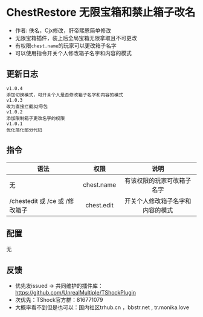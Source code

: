 # ChestRestore 无限宝箱和禁止箱子改名

- 作者: 佚名，Cjx修改，肝帝熙恩简单修改
- 无限宝箱插件，装上后全局宝箱无限拿取且不可更改
- 有权限`chest.name`的玩家可以更改箱子名字
- 可以使用指令开关个人修改箱子名字和内容的模式

## 更新日志

```
v1.0.4
添加切换模式，可开关个人是否修改箱子名字和内容的模式
v1.0.3
改为直接拦截32号包
v1.0.2
添加限制箱子更改名字的权限
v1.0.1
优化简化部分代码
```

## 指令

| 语法      |    权限     |        说明        |
| --------- | :---------: | :----------------: |
| 无 | chest.name |   有该权限的玩家可改箱子名字   |
|/chestedit 或 /ce 或 /修改箱子 | chest.edit |   开关个人修改箱子名字和内容的模式   |

## 配置

无

## 反馈
- 优先发issued -> 共同维护的插件库：https://github.com/UnrealMultiple/TShockPlugin
- 次优先：TShock官方群：816771079
- 大概率看不到但是也可以：国内社区trhub.cn ，bbstr.net , tr.monika.love

